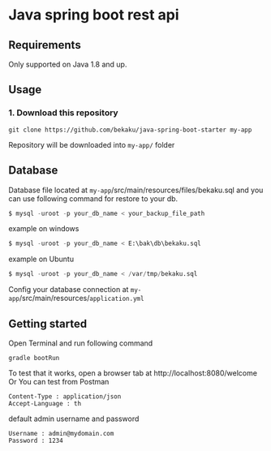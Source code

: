 # Java spring boot rest api

Requirements
------------

Only supported on Java 1.8 and up.

## Usage

### 1. Download this repository
```
git clone https://github.com/bekaku/java-spring-boot-starter my-app
```

Repository will be downloaded into `my-app/` folder
## Database

Database file located at `my-app`/src/main/resources/files/bekaku.sql and you can use following command for restore to your db.

```sql
$ mysql -uroot -p your_db_name < your_backup_file_path
```
example on windows
```sql
$ mysql -uroot -p your_db_name < E:\bak\db\bekaku.sql
```
example on Ubuntu
```sql
$ mysql -uroot -p your_db_name < /var/tmp/bekaku.sql
```

Config your database connection at `my-app`/src/main/resources/`application.yml`

## Getting started

Open Terminal and run following command 

```
gradle bootRun
```

To test that it works, open a browser tab at http://localhost:8080/welcome
Or You can test from Postman
```
Content-Type : application/json
Accept-Language : th
```

default admin username and password
```
Username : admin@mydomain.com
Password : 1234
```
